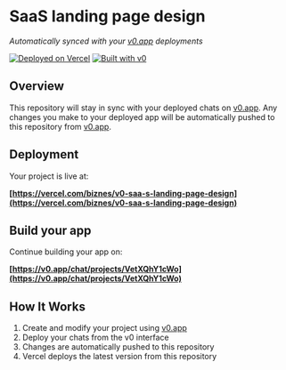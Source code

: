 # SaaS landing page design

*Automatically synced with your [v0.app](https://v0.app) deployments*

[![Deployed on Vercel](https://img.shields.io/badge/Deployed%20on-Vercel-black?style=for-the-badge&logo=vercel)](https://vercel.com/biznes/v0-saa-s-landing-page-design)
[![Built with v0](https://img.shields.io/badge/Built%20with-v0.app-black?style=for-the-badge)](https://v0.app/chat/projects/VetXQhY1cWo)

## Overview

This repository will stay in sync with your deployed chats on [v0.app](https://v0.app).
Any changes you make to your deployed app will be automatically pushed to this repository from [v0.app](https://v0.app).

## Deployment

Your project is live at:

**[https://vercel.com/biznes/v0-saa-s-landing-page-design](https://vercel.com/biznes/v0-saa-s-landing-page-design)**

## Build your app

Continue building your app on:

**[https://v0.app/chat/projects/VetXQhY1cWo](https://v0.app/chat/projects/VetXQhY1cWo)**

## How It Works

1. Create and modify your project using [v0.app](https://v0.app)
2. Deploy your chats from the v0 interface
3. Changes are automatically pushed to this repository
4. Vercel deploys the latest version from this repository

